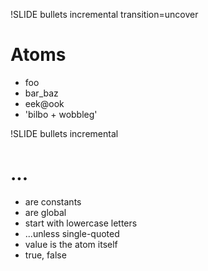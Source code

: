 !SLIDE  bullets incremental transition=uncover

# Atoms

* foo
* bar_baz
* eek@ook
* 'bilbo + wobbleg'

!SLIDE bullets incremental

# ...

* are constants
* are global
* start with lowercase letters
* ...unless single-quoted
* value is the atom itself
* true, false
